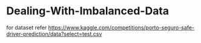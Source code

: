 # Dealing-With-Imbalanced-Data
for dataset refer https://www.kaggle.com/competitions/porto-seguro-safe-driver-prediction/data?select=test.csv
